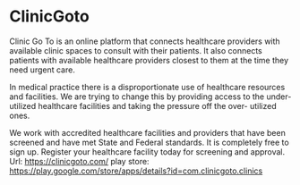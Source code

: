 # ClinicGoto
Clinic Go To is an online platform that connects healthcare providers with available clinic spaces to consult with their patients. It also connects patients with available healthcare providers closest to them at the time they need urgent care.

In medical practice there is a disproportionate use of healthcare resources and facilities. We are trying to change this by providing access to the under-utilized healthcare facilities and taking the pressure off the over- utilized ones.

We work with accredited healthcare facilities and providers that have been screened and have met State and Federal standards. It is completely free to sign up. Register your healthcare facility today for screening and approval.
Url: https://clinicgoto.com/
play store: https://play.google.com/store/apps/details?id=com.clinicgoto.clinics
